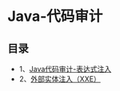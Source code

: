 # Java-代码审计

## 目录
- 1、[Java代码审计-表达式注入](https://github.com/n4ttt/Java-Sec/blob/main/java-sec-SpEL%E8%A1%A8%E8%BE%BE%E5%BC%8F%E6%B3%A8%E5%85%A5.mdhttps://github.com/n4ttt/Java-Sec/blob/main/java-sec-SpEL%E8%A1%A8%E8%BE%BE%E5%BC%8F%E6%B3%A8%E5%85%A5.md)
- 2、[外部实体注入（XXE）](https://github.com/n4ttt/Java-Sec/blob/main/java-sec-%E5%A4%96%E9%83%A8%E5%AE%9E%E4%BD%93%E6%B3%A8%E5%85%A5%EF%BC%88XXE%EF%BC%89.md)
